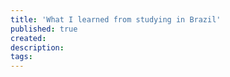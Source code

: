 ```yaml
---
title: 'What I learned from studying in Brazil'
published: true
created:
description:
tags:
---
```

